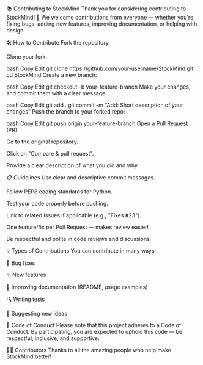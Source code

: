 📚 Contributing to StockMind
Thank you for considering contributing to StockMind! 🚀
We welcome contributions from everyone — whether you're fixing bugs, adding new features, improving documentation, or helping with design.

🛠 How to Contribute
Fork the repository.

Clone your fork:

bash
Copy
Edit
git clone https://github.com/your-username/StockMind.git
cd StockMind
Create a new branch:

bash
Copy
Edit
git checkout -b your-feature-branch
Make your changes, and commit them with a clear message:

bash
Copy
Edit
git add .
git commit -m "Add: Short description of your changes"
Push the branch to your forked repo:

bash
Copy
Edit
git push origin your-feature-branch
Open a Pull Request (PR):

Go to the original repository.

Click on "Compare & pull request".

Provide a clear description of what you did and why.

📋 Guidelines
Use clear and descriptive commit messages.

Follow PEP8 coding standards for Python.

Test your code properly before pushing.

Link to related Issues if applicable (e.g., "Fixes #23").

One feature/fix per Pull Request — makes review easier!

Be respectful and polite in code reviews and discussions.

💡 Types of Contributions
You can contribute in many ways:

🐞 Bug fixes

✨ New features

📝 Improving documentation (README, usage examples)

🔍 Writing tests

💬 Suggesting new ideas

📜 Code of Conduct
Please note that this project adheres to a Code of Conduct.
By participating, you are expected to uphold this code — be respectful, inclusive, and supportive.

🧑‍💻 Contributors
Thanks to all the amazing people who help make StockMind better!